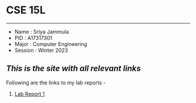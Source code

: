 # CSE 15L
---
* Name : Sriya Jammula
* PID : A17317301
* Major : Computer Engineering
* Session : Winter 2023

*This is the site with all relevant links*
---
Following are the links to my lab reports - 
1. [Lab Report 1](lab-report-1.md)

